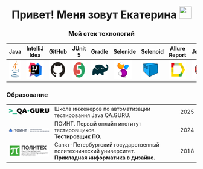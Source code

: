 <h1 align="center">Привет! Меня зовут Екатерина  
<img src="https://github.com/blackcater/blackcater/raw/main/images/Hi.gif" width="32" height="32"/></h1> 

<h3 align="center">Мой стек технологий</h3>

| Java                                                                                                    | IntelliJ  <br>  Idea                                                                                              | GitHub                                                                                                    | JUnit 5                                                                                                          | Gradle                                                                                                    | Selenide                                                                                                        | Selenoid                                                                                                                 | Allure <br> Report                                                                                                        | Jenkins                                                                                                         | Jira                                                                                                                                   | Telegram                                                                                                           | Allure <br> TestOps                                                                                                       | Rest-Assured  
|:--------------------------------------------------------------------------------------------------------|-------------------------------------------------------------------------------------------------------------------|-----------------------------------------------------------------------------------------------------------|------------------------------------------------------------------------------------------------------------------|-----------------------------------------------------------------------------------------------------------|-----------------------------------------------------------------------------------------------------------------|--------------------------------------------------------------------------------------------------------------------------|---------------------------------------------------------------------------------------------------------------------------|-----------------------------------------------------------------------------------------------------------------|----------------------------------------------------------------------------------------------------------------------------------------|--------------------------------------------------------------------------------------------------------------------|---------------------------------------------------------------------------------------------------------------|----------------------------------------------------------------------------------------------------------------------------------------
| <a href="https://www.java.com/"><img src="media/logo/Java.svg" width="50" height="50"  alt="Java"/></a> | <a href="https://www.jetbrains.com/idea/"><img src="media/logo/Idea.svg" width="50" height="50"  alt="IDEA"/></a> | <a href="https://github.com/"><img src="media/logo/GitHub.svg" width="50" height="50"  alt="Github"/></a> | <a href="https://junit.org/junit5/"><img src="media/logo/Junit5.svg" width="50" height="50"  alt="JUnit 5"/></a> | <a href="https://gradle.org/"><img src="media/logo/Gradle.svg" width="50" height="50"  alt="Gradle"/></a> | <a href="https://selenide.org/"><img src="media/logo/Selenide.svg" width="50" height="50"  alt="Selenide"/></a> | <a href="https://aerokube.com/selenoid/"><img src="media/logo/Selenoid.svg" width="50" height="50"  alt="Selenoid"/></a> | <a href="https://github.com/allure-framework"><img src="media/logo/Allure.svg" width="50" height="50"  alt="Allure"/></a> | <a href="https://www.jenkins.io/"><img src="media/logo/Jenkins.svg" width="50" height="50"  alt="Jenkins"/></a> | <a href="https://www.atlassian.com/software/jira/"><img src="media/logo/Jira.svg" width="50" height="50" alt="Java" title="Java"/></a> | <a href="https://web.telegram.org/"><img src="media\logo\Telegram.svg" width="50" height="50" alt="Telegram"/></a> | <a href="https://qameta.io/"><img src="media\logo\Allure_TO.svg" width="50" height="50" alt="Allure_TO"/></a> |<a href="https://qameta.io/"><img src="media\logo\Rest-Assured.svg" width="50" height="50" alt="Rest-Assured"/></a>

### Образование

 <table style="width=100%" cellspacing="0" cellpadding="5">
	<tr >
        <td align="center"><a href="https://qa.guru/java" target="_blank" rel="noopener noreferrer"><img style="width:150px" src="media/img/qaGuru.svg"></a></td>
        <td>Школа инженеров по автоматизации тестирования Java QA.GURU.</td>
        <td>2025</td>
    </tr>
    <tr>
        <td align="center">
            <a href="https://pointschool.ru/" target="_blank" rel="noopener noreferrer"><img style="width:200px" src="media/img/logo.png"></a>
        </td>
        <td>
            ПОИНТ. Первый онлайн институт тестировщиков.
         <br><b>Тестировщик ПО.</b>
        </td>
        <td>2024</td>
    </tr>
    <tr>
        <td align="center">
            <a href="https://www.spbstu.ru/" target="_blank" rel="noopener noreferrer"><img style="width:150px" src="media/img/polytech_logo.svg"></a>
        </td>
        <td>
            Санкт-Петербургский государственный политехнический университет.
         <br><b>Прикладная информатика в дизайне.</b>
        </td>
        <td>2018</td>
    </tr>
</table>
